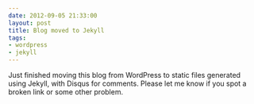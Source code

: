 ```yaml
---
date: 2012-09-05 21:33:00
layout: post
title: Blog moved to Jekyll
tags:
- wordpress
- jekyll
---
```


Just finished moving this blog from WordPress to static files generated using Jekyll, with Disqus for comments. Please let me know if you spot a broken link or some other problem.

